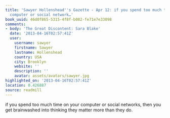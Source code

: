 ```yaml
---
title: 'Sawyer Hollenshead''s Gazette - Apr 12: if you spend too much time on your
  computer or social network…'
book_uuid: 46d0f865-5315-4f8f-b082-fe71e7e33098
comments:
- body: 'The Great Discontent: Sara Blake'
  date: '2013-04-16T02:57:41Z'
  user:
    username: sawyer
    firstname: Sawyer
    lastname: Hollenshead
    country: USA
    city: Brooklyn
    website: ''
    description: ''
    avatar: assets/avatars/sawyer.jpg
highlighted_on: '2013-04-16T02:57:41Z'
location: 0.426887
source: readmill
---
```


if you spend too much time on your computer or social networks, then you get brainwashed into thinking they matter more than they do.